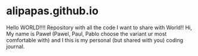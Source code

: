 # alipapas.github.io
Hello WORLD!!!!
Repository with all the code I want to share with World!!
Hi, My name is Paweł (Pawel, Paul, Pablo choose the variant ur most comfortable with) and I this is my personal (but shared with you) coding journal.
